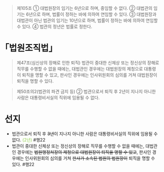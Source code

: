 > 제105조
> ① 대법원장의 임기는 6년으로 하며, 중임할 수 없다.
> ② 대법관의 임기는 6년으로 하며, 법률이 정하는 바에 의하여 연임할 수 있다.
> ③ 대법원장과 대법관이 아닌 법관의 임기는 10년으로 하며, 법률이 정하는 바에 의하여 연임할 수 있다.
> ④ 법관의 정년은 법률로 정한다.

# ｢법원조직법｣
> 제47조(심신상의 장해로 인한 퇴직) 
> 법관이 중대한 신체상 또는 정신상의 장해로 직무를 수행할 수 없을 때에는, 대법관인 경우에는 대법원장의 제청으로 대통령이 퇴직을 명할 수 있고, 판사인 경우에는 인사위원회의 심의를 거쳐 대법원장이 퇴직을 명할 수 있다.

> 제50조의2(법관의 파견 금지 등) 
> ② 법관으로서 퇴직 후 2년이 지나지 아니한 사람은 대통령비서실의 직위에 임용될 수 없다.

# 선지
- 법관으로서 퇴직 후 ~~3년~~이 지나지 아니한 사람은 대통령비서실의 직위에 임용될 수 없다. <font color="#92d050">(2년)</font> #행22
- 법관이 중대한 신체상 또는 정신상의 장해로 직무를 수행할 수 없을 때에는, 대법관인 경우에는 ~~법원행정처장의 제청으로 대법원장이 퇴직을 명할 수 있고~~, 판사인 경우에는 인사위원회의 심의를 거쳐 ~~판사가 소속된 법원의 법원장이~~ 퇴직을 명할 수 있다. #행22
